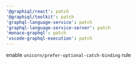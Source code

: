 ```yaml
---
'@graphiql/react': patch
'@graphiql/toolkit': patch
'graphql-language-service': patch
'graphql-language-service-server': patch
'monaco-graphql': patch
'vscode-graphql-execution': patch
---
```


enable `unicorn/prefer-optional-catch-binding` rule
